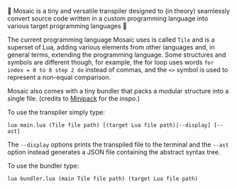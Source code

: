 🧩 Mosaic is a tiny and versatile transpiler designed to (in theory) seamlessly convert source code written in a custom programming language  into various target programming languages 🧩

The current programming language Mosaic uses is called ``Tile`` and is a superset of Lua, adding various elements from other languages and, in general terms, extending the programming language. Some structures and symbols are different though, for example, the for loop uses words ``for index = 0 to 8 step 2 do`` instead of commas, and the ``<>`` symbol is used to represent a non-equal comparison.

Mosaic also comes with a tiny bundler that packs a modular structure into a single file. 
(credits to [Minipack](https://github.com/ronami/minipack) for the inspo.)

To use the transpiler simply type:
```
lua main.lua (Tile file path) [(target Lua file path)|--display] [--ast]
```

The ``--display`` options prints the transpiled file to the terminal and the ``--ast`` option instead generates a JSON file containing the abstract syntax tree.


To use the bundler type:
```
lua bundler.lua (main Tile file path) (target Lua file path)
```